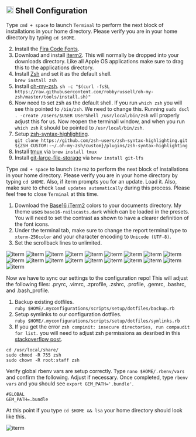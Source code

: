 ## <img src="https://raw.githubusercontent.com/chrishough/my-configurations/master/graphics/documentation/readmes/toolbox.svg" height="20"> Shell Configuration

Type `cmd + space` to launch `Terminal` to perform the next block of installations in your home directory. Please verify you are in your home directory by typing `cd $HOME`.

2. Install the [Fira Code Fonts](https://github.com/tonsky/FiraCode).
3. Download and install [iterm2](https://www.iterm2.com/version3.html).  This will normally be dropped into your downloads directory. Like all Apple OS applications make sure to drag this to the applications directory.
4. Install [Zsh](http://www.zsh.org/) and set it as the default shell.  
`brew install zsh`
5. Install [oh-my-zsh](https://github.com/robbyrussell/oh-my-zsh).
`sh -c "$(curl -fsSL https://raw.githubusercontent.com/robbyrussell/oh-my-zsh/master/tools/install.sh)"`
6. Now need to set zsh as the default shell.  If you run `which zsh` you will see this pointed to `/bin/zsh`. We need to change this.  Running `sudo dscl . -create /Users/$USER UserShell /usr/local/bin/zsh` will properly adjust this for us. Now reopen the terminall window, and when you run `which zsh` it should be pointed to `/usr/local/bin/zsh`.
7. Setup [zsh-syntax-highlighting](https://github.com/zsh-users/zsh-syntax-highlighting/blob/master/INSTALL.md).  
`
git clone https://github.com/zsh-users/zsh-syntax-highlighting.git ${ZSH_CUSTOM:-~/.oh-my-zsh/custom}/plugins/zsh-syntax-highlighting
`
8. Install [tmux](https://github.com/tmux/tmux/wiki) via `brew install tmux`
9. Install [git-large-file-storage](https://help.github.com/articles/installing-git-large-file-storage/) via `brew install git-lfs`

Type `cmd + space` to launch `iterm2` to perform the next block of installations in your home directory. Please verify you are in your home directory by typing `cd $HOME`.  Also, if iterm prompts you for an update. Load it.  Also, make sure to check `load updates automatically` during this process.  Please feel free to close `Terminal` at this time.

1. Download the [Base16 iTerm2](https://github.com/chriskempson/base16-iterm2) colors to your documents directory. My theme uses `base16-railscasts.dark` which can be loaded in the presets.  You will need to set the contrast as shown to have a clearer definition of the font icons.
2. Under the terminal tab, make sure to change the report terminal type to `xterm-256color` and your character encoding to `Unicode (UTF-8)`.
3. Set the scrollback lines to unlimited.

![iterm](https://raw.githubusercontent.com/chrishough/my-configurations/master/graphics/documentation/guides/iterm/iterm1.png)
![iterm](https://raw.githubusercontent.com/chrishough/my-configurations/master/graphics/documentation/guides/iterm/iterm2.png)
![iterm](https://raw.githubusercontent.com/chrishough/my-configurations/master/graphics/documentation/guides/iterm/iterm3.png)
![iterm](https://raw.githubusercontent.com/chrishough/my-configurations/master/graphics/documentation/guides/iterm/iterm4.png)
![iterm](https://raw.githubusercontent.com/chrishough/my-configurations/master/graphics/documentation/guides/iterm/iterm5.png)
![iterm](https://raw.githubusercontent.com/chrishough/my-configurations/master/graphics/documentation/guides/iterm/iterm6.png)
![iterm](https://raw.githubusercontent.com/chrishough/my-configurations/master/graphics/documentation/guides/iterm/iterm7.png)
![iterm](https://raw.githubusercontent.com/chrishough/my-configurations/master/graphics/documentation/guides/iterm/iterm8.png)
![iterm](https://raw.githubusercontent.com/chrishough/my-configurations/master/graphics/documentation/guides/iterm/iterm9.png)
![iterm](https://raw.githubusercontent.com/chrishough/my-configurations/master/graphics/documentation/guides/iterm/iterm91.png)
![iterm](https://raw.githubusercontent.com/chrishough/my-configurations/master/graphics/documentation/guides/iterm/iterm92.png)
![iterm](https://raw.githubusercontent.com/chrishough/my-configurations/master/graphics/documentation/guides/iterm/iterm93.png)
![iterm](https://raw.githubusercontent.com/chrishough/my-configurations/master/graphics/documentation/guides/iterm/iterm94.png)
![iterm](https://raw.githubusercontent.com/chrishough/my-configurations/master/graphics/documentation/guides/iterm/iterm95.png)
![iterm](https://raw.githubusercontent.com/chrishough/my-configurations/master/graphics/documentation/guides/iterm/iterm96.png)
![iterm](https://raw.githubusercontent.com/chrishough/my-configurations/master/graphics/documentation/guides/iterm/iterm97.png)
![iterm](https://raw.githubusercontent.com/chrishough/my-configurations/master/graphics/documentation/guides/iterm/iterm98.png)
![iterm](https://raw.githubusercontent.com/chrishough/my-configurations/master/graphics/documentation/guides/iterm/iterm99.png)
![iterm](https://raw.githubusercontent.com/chrishough/my-configurations/master/graphics/documentation/guides/iterm/iterm991.png)

Now we have to sync our settings to the configuration repo! This will adjust the following files: .pryrc, .vimrc, .zprofile, .zshrc, .profile, .gemrc, .bashrc, and .bash_profile.

1. Backup existing dotfiles.  
`ruby $HOME/.myconfigurations/scripts/setup/dotfiles/backup.rb`
2. Setup symlinks to our configuration dotfiles.  
`ruby $HOME/.myconfigurations/scripts/setup/dotfiles/symlinks.rb`
3. If you get the error `zsh compinit: insecure directories, run compaudit for list.` you will need to adjust zsh permissions as desribed in this [stackoverflow post](http://stackoverflow.com/questions/13762280/zsh-compinit-insecure-directories).
```
cd /usr/local/share/
sudo chmod -R 755 zsh
sudo chown -R root:staff zsh
```

Verify global rbenv vars are setup correctly. Type `nano $HOME/.rbenv/vars` and confirm the following. Adjust if necessary. Once completed, type `rbenv vars` and you should see `export GEM_PATH='.bundle'`.
```
#GLOBAL
GEM_PATH=.bundle
```

At this point if you type `cd $HOME && lsa` your home directory should look like this.

![iterm](https://raw.githubusercontent.com/chrishough/my-configurations/master/graphics/documentation/guides/iterm/user_directory.png)
